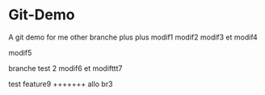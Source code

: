 # Git-Demo
A git demo for me other branche plus plus
modif1
modif2
modif3 et modif4

modif5

branche test 2 modif6 et modifttt7

test feature9 +++++++ allo br3
  